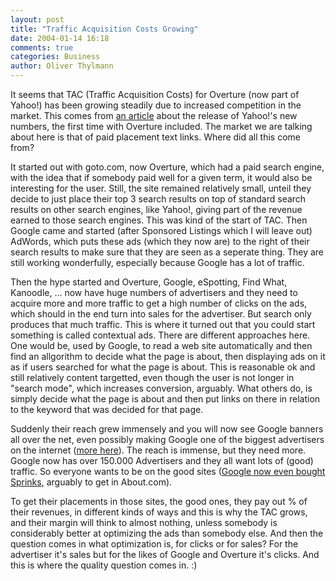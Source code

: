```yaml
---
layout: post
title: "Traffic Acquisition Costs Growing"
date: 2004-01-14 16:18
comments: true
categories: Business
author: Oliver Thylmann
---
```



It seems that TAC (Traffic Acquisition Costs) for Overture (now part of Yahoo!) has been growing steadily due to increased competition in the market. This comes from [an article](http://news.com.com/2100-1030-5140499.html) about the release of Yahoo!'s new numbers, the first time with Overture included. The market we are talking about here is that of paid placement text links. Where did all this come from?





It started out with goto.com, now Overture, which had a paid search engine, with the idea that if somebody paid well for a given term, it would also be interesting for the user. Still, the site remained relatively small, unteil they decide to just place their top 3 search results on top of standard search results on other search engines, like Yahoo!, giving part of the revenue earned to those search engines. This was kind of the start of TAC. Then Google came and started (after Sponsored Listings which I will leave out) AdWords, which puts these ads (which they now are) to the right of their search results to make sure that they are seen as a seperate thing. They are still working wonderfully, especially because Google has a lot of traffic. 

Then the hype started and Overture, Google, eSpotting, Find What, Kanoodle, ... now have huge numbers of advertisers and they need to acquire more and more traffic to get a high number of clicks on the ads, which should in the end turn into sales for the advertiser. But search only produces that much traffic. This is where it turned out that you could start something is called contextual ads. There are different approaches here. One would be, used by Google, to read a web site automatically and then find an allgorithm to decide what the page is about, then displaying ads on it as if users searched for what the page is about. This is reasonable ok and still relatively content targetted, even though the user is not longer in &quot;search mode&quot;, which increases conversion, arguably. What others do, is simply decide what the page is about and then put links on there in relation to the keyword that was decided for that page. 

Suddenly their reach grew immensely and you will now see Google banners all over the net, even possibly making Google one of the biggest advertisers on the internet ([more here](http://owt.typepad.com/blog/2003/10/contextual_ads.html)). The reach is immense, but they need more. Google now has over 150.000 Advertisers and they all want lots of (good) traffic. So everyone wants to be on the good sites ([Google now even bought Sprinks](http://owt.typepad.com/blog/2003/10/google_adwords.html), arguably to get in About.com).

To get their placements in those sites, the good ones, they pay out % of their revenues, in different kinds of ways and this is why the TAC grows, and their margin will think to almost nothing, unless somebody is considerably better at optimizing the ads than somebody else. And then the question comes in what optimization is, for clicks or for sales? For the advertiser it's sales but for the likes of Google and Overture it's clicks. And this is where the quality question comes in. :)


